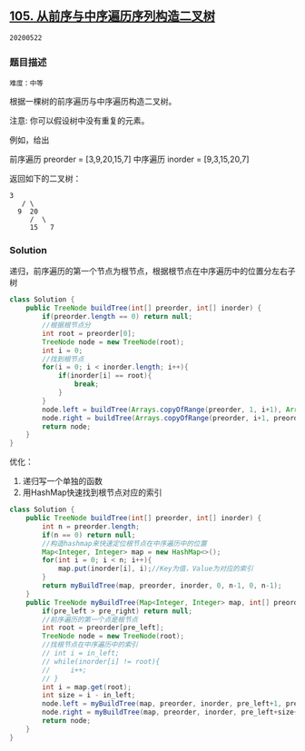 ## [105. 从前序与中序遍历序列构造二叉树](https://leetcode-cn.com/problems/construct-binary-tree-from-preorder-and-inorder-traversal/)

`20200522`

### 题目描述

`难度：中等`

根据一棵树的前序遍历与中序遍历构造二叉树。

注意:
你可以假设树中没有重复的元素。

例如，给出

前序遍历 preorder = [3,9,20,15,7]
中序遍历 inorder = [9,3,15,20,7]

返回如下的二叉树：
```
3
   / \
  9  20
     /  \
     15   7
```

### Solution

递归，前序遍历的第一个节点为根节点，根据根节点在中序遍历中的位置分左右子树

```java
class Solution {
    public TreeNode buildTree(int[] preorder, int[] inorder) {
        if(preorder.length == 0) return null;
        //根据根节点分
        int root = preorder[0];
        TreeNode node = new TreeNode(root);
        int i = 0;
        //找到根节点
        for(i = 0; i < inorder.length; i++){
            if(inorder[i] == root){
                break;
            }
        }
        node.left = buildTree(Arrays.copyOfRange(preorder, 1, i+1), Arrays.copyOfRange(inorder, 0, i));
        node.right = buildTree(Arrays.copyOfRange(preorder, i+1, preorder.length), Arrays.copyOfRange(inorder, i+1, inorder.length));
        return node;
    }
}
```

优化：

1. 递归写一个单独的函数
2. 用HashMap快速找到根节点对应的索引



```java
class Solution {
    public TreeNode buildTree(int[] preorder, int[] inorder) {
        int n = preorder.length;
        if(n == 0) return null;
        //构造hashmap来快速定位根节点在中序遍历中的位置
        Map<Integer, Integer> map = new HashMap<>();
        for(int i = 0; i < n; i++){
            map.put(inorder[i], i);//Key为值，Value为对应的索引
        }
        return myBuildTree(map, preorder, inorder, 0, n-1, 0, n-1);
    }
    public TreeNode myBuildTree(Map<Integer, Integer> map, int[] preorder, int[] inorder, int pre_left, int pre_right, int in_left, int in_right){
        if(pre_left > pre_right) return null;
        //前序遍历的第一个点是根节点
        int root = preorder[pre_left];
        TreeNode node = new TreeNode(root);
        //找根节点在中序遍历中的索引
        // int i = in_left;
        // while(inorder[i] != root){
        //     i++;
        // }
        int i = map.get(root);
        int size = i - in_left;
        node.left = myBuildTree(map, preorder, inorder, pre_left+1, pre_left+size, in_left, i-1);
        node.right = myBuildTree(map, preorder, inorder, pre_left+size+1, pre_right, i+1, in_right);
        return node;
    }
}
```

